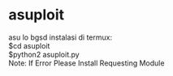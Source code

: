# asuploit
asu lo bgsd 
instalasi di termux:<br  />$cd asuploit<br />
$python2 asuploit.py<br />
Note: If Error Please Install Requesting Module
